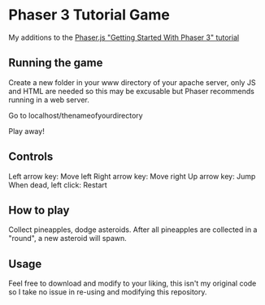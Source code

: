 # Phaser 3 Tutorial Game
My additions to the [Phaser.js "Getting Started With Phaser 3" tutorial](https://phaser.io/tutorials/making-your-first-phaser-3-game)

## Running the game
Create a new folder in your www directory of your apache server, only JS and HTML are needed so this may be excusable but Phaser recommends running in a web server.

Go to localhost/thenameofyourdirectory

Play away!

## Controls

Left arrow key: Move left
Right arrow key: Move right
Up arrow key: Jump
When dead, left click: Restart

## How to play

Collect pineapples, dodge asteroids. After all pineapples are collected in a "round", a new asteroid will spawn.

## Usage

Feel free to download and modify to your liking, this isn't my original code so I take no issue in re-using and modifying this repository.
